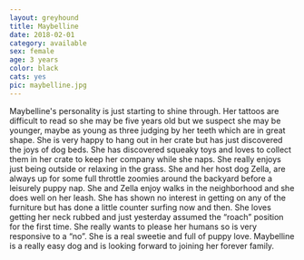 ```yaml
---
layout: greyhound
title: Maybelline
date: 2018-02-01
category: available
sex: female
age: 3 years
color: black
cats: yes
pic: maybelline.jpg
---
```


Maybelline's personality is just starting to shine through. Her tattoos are difficult to read
so she may be five years old but we suspect she may be younger, maybe as young as three judging
by her teeth which are in great shape.  She is very happy to hang out in her crate but has just
discovered the joys of dog beds. She has  discovered squeaky toys and loves to collect them in
her crate to keep her company while she naps. She really enjoys just being outside or relaxing
in the grass. She and her host dog Zella, are always up for some full throttle zoomies around
the backyard before a leisurely puppy nap. She and Zella enjoy walks in the neighborhood and
she does well on her leash. She has shown no interest in getting on any of the furniture but
has done a little counter surfing now and then. She loves getting her neck rubbed and just
yesterday assumed the “roach” position for the first time. She really wants to please her
humans so is very responsive to a “no”. She is a real sweetie and full of puppy love.
Maybelline is a really easy dog and is looking forward to joining her forever family.

